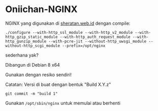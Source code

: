 # Oniichan-NGINX

NGINX yang digunakan di [sheratan.web.id](http://sheratan.web.id) dengan compile:

`./configure --with-http_ssl_module --with-http_v2_module --with-http_gzip_static_module --with-http_auth_request_module --with-http_gunzip_module --with-pcre-jit --without-http_uwsgi_module --without-http_scgi_module --prefix=/opt/nginx`

sederhana yak?

Dibangun di Debian 8 x64

Gunakan dengan resiko sendiri!

Catatan: Versi di buat dengan bentuk "Build X.Y.z"

`git commit -m "build 1"`

Gunakan `/opt/sbin/nginx` untuk memulai atau berhenti
